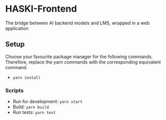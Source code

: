 # HASKI-Frontend

The bridge between AI backend models and LMS, wrapped in a web application

## Setup

Choose your favourite package manager for the following commands. Therefore, replace the yarn commands with the corresponding equivalent command.

- `yarn install`

### Scripts

- Run for development: `yarn start`
- Build: `yarn build`
- Run tests: `yarn test`
